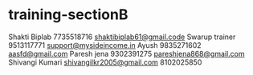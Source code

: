 # training-sectionB

Shakti Biplab 7735518716 shaktibiplab61@gmail.code
Swarup trainer 9513117771 support@mysideincome.in
Ayush 9835271602 aasfd@gmail.com
Paresh jena 9302391275 pareshjena868@gmail.com
Shivangi Kumari shivangilkr2005@gmail.com 8102025850

